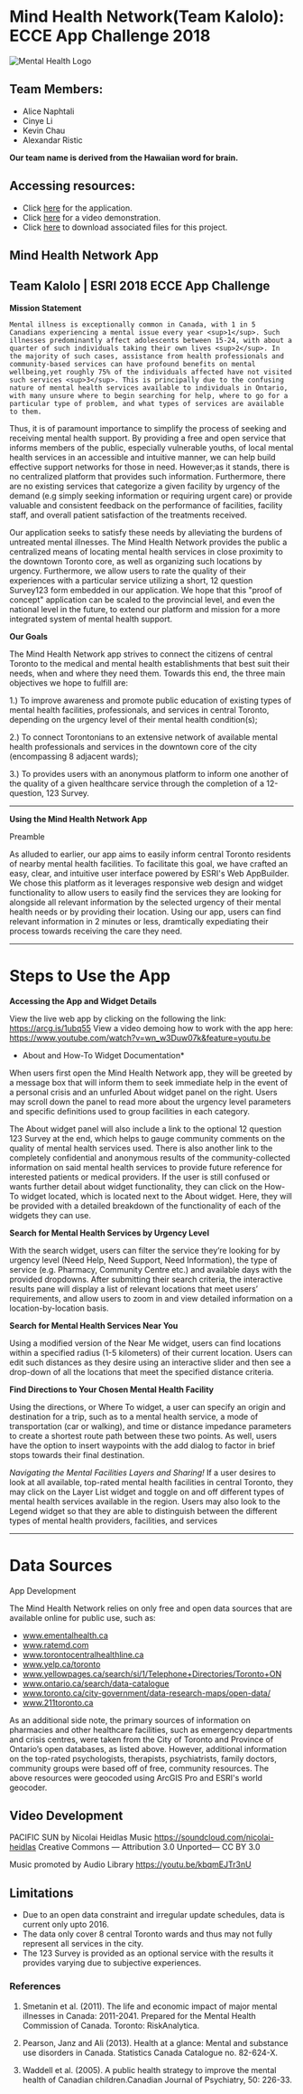 # Mind Health Network(Team Kalolo): ECCE App Challenge 2018

![Mental Health Logo](brandinglogo.png)

**Team Members**: 
---
* Alice Naphtali 
* Cinye Li
* Kevin Chau
* Alexandar Ristic

**Our team name is derived from the Hawaiian word for brain.**

## Accessing resources:
* Click [here](https://mcmaster.maps.arcgis.com/apps/webappviewer/index.html?id=bed0783fe480486eb928bfa6f2ed9366) for the application.
* Click [here](https://www.youtube.com/watch?v=wn_w3Duw07k&feature=youtu.be) for a video demonstration.
* Click [here](https://drive.google.com/drive/folders/1Rc_ykU-xArIh4TP_mc1Rl8S7Vb9oLP69) to download associated files for this project.

## Mind Health Network App
## Team Kalolo | ESRI 2018 ECCE App Challenge

**Mission Statement**

    Mental illness is exceptionally common in Canada, with 1 in 5 Canadians experiencing a mental issue every year <sup>1</sup>. Such illnesses predominantly affect adolescents between 15-24, with about a quarter of such individuals taking their own lives <sup>2</sup>. In the majority of such cases, assistance from health professionals and community-based services can have profound benefits on mental wellbeing,yet roughly 75% of the individuals affected have not visited such services <sup>3</sup>. This is principally due to the confusing nature of mental health services available to individuals in Ontario, with many unsure where to begin searching for help, where to go for a particular type of problem, and what types of services are available to them. 

   Thus, it is of paramount importance to simplify the process of seeking and receiving mental health support. By providing a free and open service that informs members of the public, especially vulnerable youths, of local mental health services in an accessible and intuitive manner, we can help build effective support networks for those in need. However;as it stands, there is no centralized platform that provides such information. Furthermore, there are no existing services that categorize a given facility by urgency of the demand (e.g simply seeking information or requiring urgent care) or provide valuable and consistent feedback on the performance of facilities, facility staff, and overall patient satisfaction of the treatments received.

   Our application seeks to satisfy these needs by alleviating the burdens of untreated mental illnesses. The Mind Health Network provides the public a centralized means of locating mental health services in close proximity to the downtown Toronto core, as well as organizing such locations by urgency. Furthermore, we allow users to rate the quality of their experiences with a particular service utilizing a short, 12 question Survey123 form embedded in our application. We hope that this "proof of concept" application can be scaled to the provincial level, and even the national level in the future, to extend our platform and mission for a more integrated system of mental health support.

**Our Goals**

The Mind Health Network app strives to connect the citizens of central Toronto to the medical and mental health establishments that best suit their needs, when and where they need them. Towards this end, the three main objectives we hope to fulfill are:
 
1.) To improve awareness and promote public education of existing types of mental health facilities, professionals, and services in central Toronto, depending on the urgency level of their mental health condition(s);
 
2.) To connect Torontonians to an extensive network of available mental health professionals and services in the downtown core of the city (encompassing 8 adjacent wards);
 
3.) To provides users with an anonymous platform to inform one another of the quality of a given healthcare service through the completion of a 12-question, 123 Survey.

---
**Using the Mind Health Network App**

Preamble

  As alluded to earlier,  our app aims to easily inform central Toronto residents of nearby mental health facilities. To facilitate this goal, we have crafted an easy, clear, and intuitive user interface powered by ESRI's Web AppBuilder. We chose this platform as it leverages responsive web design and widget functionality to allow users to easily find the services they are looking for alongside all relevant information by the selected urgency of their mental health needs or by providing their location. Using our app, users can find relevant information in 2 minutes or less, dramtically expediating their process towards receiving the care they need. 


---
# Steps to Use the App

**Accessing the App and Widget Details**

View the live web app by clicking on the following the link: https://arcg.is/1ubq55 
View a video demoing how to work with the app here: https://www.youtube.com/watch?v=wn_w3Duw07k&feature=youtu.be

* About and How-To Widget Documentation*

When users first open the Mind Health Network app, they will be greeted by a message box that will inform them to seek immediate help in the event of a personal crisis and an unfurled About widget panel on the right. Users may scroll down the panel to read more about the urgency level parameters and specific definitions used to group facilities in each category. 

  The About widget panel will also include a link to the optional 12 question 123 Survey at the end, which helps to gauge community comments on the quality of mental health services used. There is also another link to the completely confidential and anonymous results of the community-collected information on said mental health services to provide future reference for interested patients or medical providers. If the user is still confused or wants further detail about widget functionality, they can click on the How-To widget located, which is located next to the About widget. Here, they will be provided with a detailed breakdown of the functionality of each of the widgets they can use.

**Search for Mental Health Services by Urgency Level**

With the search widget, users can filter the service they’re looking for by urgency level (Need Help, Need Support, Need Information), the type of service (e.g. Pharmacy, Community Centre etc.) and available days with the provided dropdowns. After submitting their search criteria, the interactive results pane will display a list of relevant locations that meet users’ requirements, and allow users to zoom in and view detailed information on a location-by-location basis.

**Search for Mental Health Services Near You**

Using a modified version of the Near Me widget, users can find locations within a specified radius (1-5 kilometers) of their current location. Users can edit such distances as they desire using an interactive slider and then see a drop-down of all the locations that meet the specified distance criteria.

**Find Directions to Your Chosen Mental Health Facility**

Using the directions, or Where To widget, a user can specify an origin and destination for a trip, such as to a mental health service, a mode of transportation (car or walking), and time or distance impedance parameters to create a shortest route path between these two points. As well, users have the option to insert waypoints with the add dialog to factor in brief stops towards their final destination. 

*Navigating the Mental Facilities Layers and Sharing!*
If a user desires to look at all available, top-rated mental health facilities in central Toronto, they may click on the Layer List widget and toggle on and off different types of mental health services available in the region. Users may also look to the Legend widget so that they are able to distinguish between the different types of mental health providers, facilities, and services

---

# Data Sources

App Development

The Mind Health Network relies on only free and open data sources that are available online for public use, such as:

* www.ementalhealth.ca
* www.ratemd.com
* www.torontocentralhealthline.ca
* www.yelp.ca/toronto
* www.yellowpages.ca/search/si/1/Telephone+Directories/Toronto+ON
* www.ontario.ca/search/data-catalogue
* www.toronto.ca/city-government/data-research-maps/open-data/
* www.211toronto.ca

As an additional side note, the primary sources of information on pharmacies and other healthcare facilities, such as emergency departments and crisis centres, were taken from the City of Toronto and Province of Ontario’s open databases, as listed above. However, additional information on the top-rated psychologists, therapists, psychiatrists, family doctors, community groups were based off of free, community resources. The above resources were geocoded using ArcGIS Pro and ESRI's world geocoder. 


## Video Development

PACIFIC SUN by Nicolai Heidlas Music https://soundcloud.com/nicolai-heidlas Creative Commons — Attribution 3.0 Unported— CC BY 3.0 

Music promoted by Audio Library https://youtu.be/kbqmEJTr3nU


## Limitations

* Due to an open data constraint and irregular update schedules, data is current only upto 2016.
* The data only cover 8 central Toronto wards and thus may not fully represent all services in the city.
* The 123 Survey is provided as an optional service with the results it provides varying due to subjective experiences. 

### References

1.  Smetanin et al. (2011). The life and economic impact of major mental illnesses in Canada: 2011-2041. Prepared for the Mental Health Commission of Canada. Toronto: RiskAnalytica. 

1.  Pearson, Janz and Ali (2013). Health at a glance: Mental and substance use disorders in Canada. Statistics Canada Catalogue no. 82-624-X.

1.  Waddell et al. (2005). A public health strategy to improve the mental health of Canadian children.Canadian Journal of Psychiatry, 50: 226-33.

